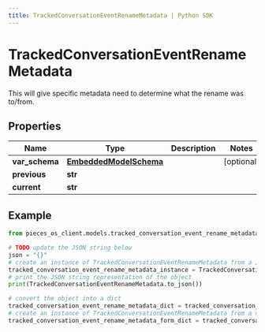 ```yaml
---
title: TrackedConversationEventRenameMetadata | Python SDK
---
```


# TrackedConversationEventRenameMetadata

This will give specific metadata need to determine what the rename was to/from.

## Properties

Name | Type | Description | Notes
------------ | ------------- | ------------- | -------------
**var_schema** | [**EmbeddedModelSchema**](EmbeddedModelSchema) |  | [optional] 
**previous** | **str** |  | 
**current** | **str** |  | 

## Example

```python
from pieces_os_client.models.tracked_conversation_event_rename_metadata import TrackedConversationEventRenameMetadata

# TODO update the JSON string below
json = "{}"
# create an instance of TrackedConversationEventRenameMetadata from a JSON string
tracked_conversation_event_rename_metadata_instance = TrackedConversationEventRenameMetadata.from_json(json)
# print the JSON string representation of the object
print(TrackedConversationEventRenameMetadata.to_json())

# convert the object into a dict
tracked_conversation_event_rename_metadata_dict = tracked_conversation_event_rename_metadata_instance.to_dict()
# create an instance of TrackedConversationEventRenameMetadata from a dict
tracked_conversation_event_rename_metadata_form_dict = tracked_conversation_event_rename_metadata.from_dict(tracked_conversation_event_rename_metadata_dict)
```


